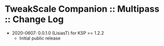 # TweakScale Companion :: Multipass :: Change Log

* 2020-0607: 0.0.1.0 (LisiasT) for KSP >= 1.2.2
	+ Initial public release 
